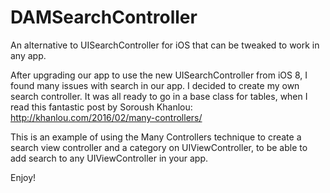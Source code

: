 # DAMSearchController
An alternative to UISearchController for iOS that can be tweaked to work in any app.

After upgrading our app to use the new UISearchController from iOS 8, I found many issues with search in our app. I decided to create my own search controller. It was all ready to go in a base class for tables, when I read this fantastic post by Soroush Khanlou: http://khanlou.com/2016/02/many-controllers/ 

This is an example of using the Many Controllers technique to create a search view controller and a category on UIViewController, to be able to add search to any UIViewController in your app.

Enjoy!

